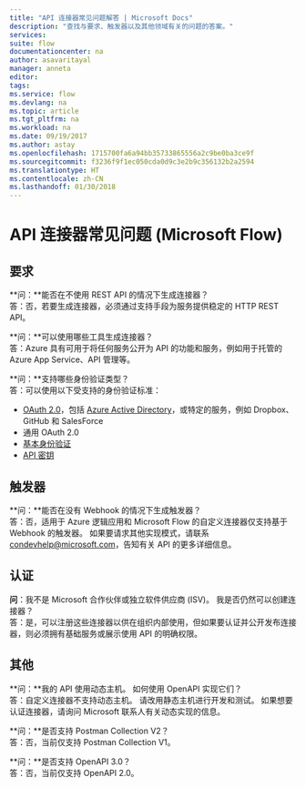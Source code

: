 ```yaml
---
title: "API 连接器常见问题解答 | Microsoft Docs"
description: "查找与要求、触发器以及其他领域有关的问题的答案。"
services: 
suite: flow
documentationcenter: na
author: asavaritayal
manager: anneta
editor: 
tags: 
ms.service: flow
ms.devlang: na
ms.topic: article
ms.tgt_pltfrm: na
ms.workload: na
ms.date: 09/19/2017
ms.author: astay
ms.openlocfilehash: 1715700fa6a94bb35733865556a2c9be0ba3ce9f
ms.sourcegitcommit: f3236f9f1ec050cda0d9c3e2b9c356132b2a2594
ms.translationtype: HT
ms.contentlocale: zh-CN
ms.lasthandoff: 01/30/2018
---
```

# <a name="api-connector-faq-microsoft-flow"></a>API 连接器常见问题 (Microsoft Flow)
## <a name="requirements"></a>要求
**问：**能否在不使用 REST API 的情况下生成连接器？ </br>
答：否，若要生成连接器，必须通过支持手段为服务提供稳定的 HTTP REST API。 

**问：**可以使用哪些工具生成连接器？ </br>
答：Azure 具有可用于将任何服务公开为 API 的功能和服务，例如用于托管的 Azure App Service、API 管理等。

**问：**支持哪些身份验证类型？ </br>
答：可以使用以下受支持的身份验证标准：

* [OAuth 2.0](https://oauth.net/2/)，包括 [Azure Active Directory](https://azure.microsoft.com/develop/identity/)，或特定的服务，例如 Dropbox、GitHub 和 SalesForce
* 通用 OAuth 2.0
* [基本身份验证](https://swagger.io/docs/specification/authentication/basic-authentication/)
* [API 密钥](https://swagger.io/docs/specification/authentication/api-keys/)

## <a name="triggers"></a>触发器
**问：**能否在没有 Webhook 的情况下生成触发器？ </br>
答：否，适用于 Azure 逻辑应用和 Microsoft Flow 的自定义连接器仅支持基于 Webhook 的触发器。 如果要请求其他实现模式，请联系 [condevhelp@microsoft.com](mailto:condevhelp@microsoft.com)，告知有关 API 的更多详细信息。

## <a name="certification"></a>认证
**问**：我不是 Microsoft 合作伙伴或独立软件供应商 (ISV)。 我是否仍然可以创建连接器？ </br>
答：是，可以注册这些连接器以供在组织内部使用，但如果要认证并公开发布连接器，则必须拥有基础服务或展示使用 API 的明确权限。

## <a name="other"></a>其他
**问：**我的 API 使用动态主机。 如何使用 OpenAPI 实现它们？ </br>
答：自定义连接器不支持动态主机。 请改用静态主机进行开发和测试。 如果想要认证连接器，请询问 Microsoft 联系人有关动态实现的信息。

**问：**是否支持 Postman Collection V2？ </br>
答：否，当前仅支持 Postman Collection V1。

**问：**是否支持 OpenAPI 3.0？ </br>
答：否，当前仅支持 OpenAPI 2.0。

